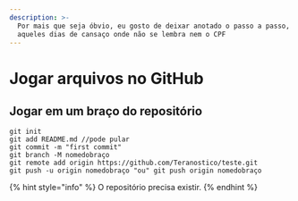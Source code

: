 ```yaml
---
description: >-
  Por mais que seja óbvio, eu gosto de deixar anotado o passo a passo, para
  aqueles dias de cansaço onde não se lembra nem o CPF
---
```


# Jogar arquivos no GitHub

## Jogar em um braço do repositório

```text
git init
git add README.md //pode pular
git commit -m "first commit"
git branch -M nomedobraço 
git remote add origin https://github.com/Teranostico/teste.git
git push -u origin nomedobraço "ou" git push origin nomedobraço

```

{% hint style="info" %}
O repositório precisa existir. 
{% endhint %}

